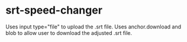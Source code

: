 # srt-speed-changer

Uses input type="file" to upload the .srt file. 
Uses anchor.download and blob to allow user to download the adjusted .srt file.